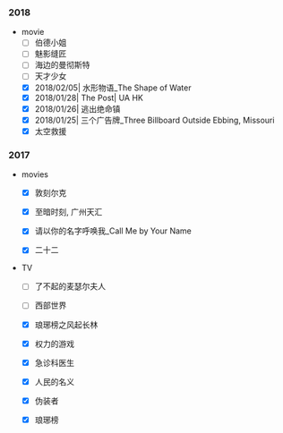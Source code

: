 ### 2018

- movie
    - [ ] 伯德小姐
    - [ ] 魅影缝匠
    - [ ] 海边的曼彻斯特
    - [ ] 天才少女
    - [x] 2018/02/05| 水形物语_The Shape of Water
    - [x] 2018/01/28| The Post| UA HK
    - [x] 2018/01/26| 逃出绝命镇
    - [x] 2018/01/25| 三个广告牌_Three Billboard Outside Ebbing, Missouri
    - [x] 太空救援

### 2017

- movies
    - [x] 敦刻尔克
    - [x] 至暗时刻, 广州天汇
    - [x] 请以你的名字呼唤我_Call Me by Your Name
    - [x] 二十二


- TV
    - [ ] 了不起的麦瑟尔夫人
    - [ ] 西部世界
    - [x] 琅琊榜之风起长林
    - [x] 权力的游戏
    - [x] 急诊科医生
    - [x] 人民的名义
    - [x] 伪装者
    - [x] 琅琊榜

